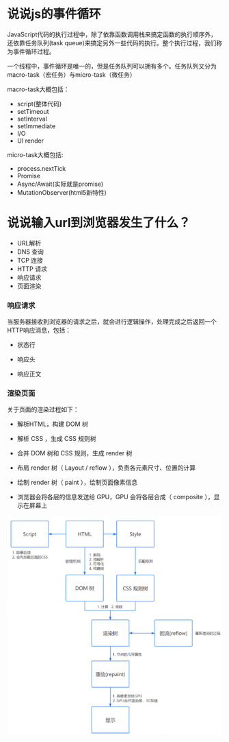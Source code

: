 # 说说js的事件循环

JavaScript代码的执行过程中，除了依靠函数调用栈来搞定函数的执行顺序外，还依靠任务队列(task queue)来搞定另外一些代码的执行。整个执行过程，我们称为事件循环过程。

一个线程中，事件循环是唯一的，但是任务队列可以拥有多个。任务队列又分为macro-task（宏任务）与micro-task（微任务）

macro-task大概包括：

- script(整体代码)
- setTimeout
- setInterval
- setImmediate
- I/O
- UI render


micro-task大概包括:

- process.nextTick
- Promise
- Async/Await(实际就是promise)
- MutationObserver(html5新特性)


# 说说输入url到浏览器发生了什么？

- URL解析
- DNS 查询
- TCP 连接
- HTTP 请求
- 响应请求
- 页面渲染

### 响应请求

当服务器接收到浏览器的请求之后，就会进行逻辑操作，处理完成之后返回一个HTTP响应消息，包括：

- 状态行

- 响应头

- 响应正文

### 渲染页面

关于页面的渲染过程如下：

- 解析HTML，构建 DOM 树

- 解析 CSS ，生成 CSS 规则树

- 合并 DOM 树和 CSS 规则，生成 render 树

- 布局 render 树（ Layout / reflow ），负责各元素尺寸、位置的计算

- 绘制 render 树（ paint ），绘制页面像素信息

- 浏览器会将各层的信息发送给 GPU，GPU 会将各层合成（ composite ），显示在屏幕上

<p>
<img src="./img/1.jpg"  />
</p>
